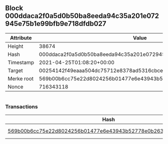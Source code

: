 ## Block 000ddaca2f0a5d0b50ba8eeda94c35a201e072945e75b1e99bfb9e718dfdb027

Attribute | Value
--- | ---
Height | 38674
Hash | 000ddaca2f0a5d0b50ba8eeda94c35a201e072945e75b1e99bfb9e718dfdb027
Timestamp | 2021-04-25T01:08:20+00:00
Target | 00254142f49eaaa504dc75712e8378ad5316cbcead634704b3734b6271167cc4
Merke root | 569b00b6cc75e22d8024256b01477e6e43943b52778e0b263a8169e45072fba2
Nonce | 716343118

```

```

### Transactions

Hash | Amount
--- | ---
[569b00b6cc75e22d8024256b01477e6e43943b52778e0b263a8169e45072fba2](569b00b6cc75e22d8024256b01477e6e43943b52778e0b263a8169e45072fba2.md) | 10.00000000 SKEPTI 
